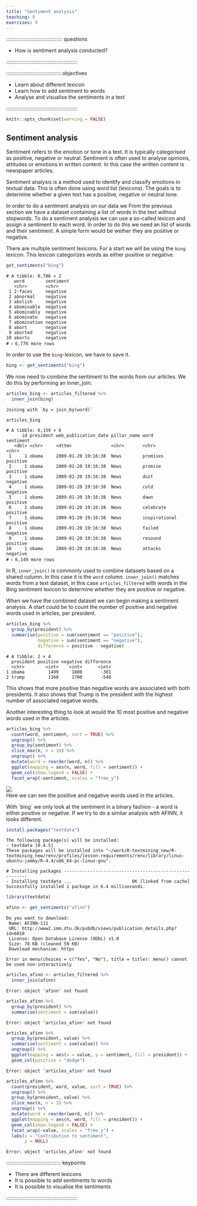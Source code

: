 ```yaml
---
title: "Sentiment analysis"
teaching: 0
exercises: 0
---
```


:::::::::::::::::::::::::::::::::::::: questions 

- How is sentiment analysis conducted?

::::::::::::::::::::::::::::::::::::::::::::::::

::::::::::::::::::::::::::::::::::::: objectives

- Learn about different lexicon
- Learn how to add sentiment to words
- Analyse and visualise the sentiments in a text


::::::::::::::::::::::::::::::::::::::::::::::::


``` r
knitr::opts_chunk$set(warning = FALSE)
```




## Sentiment analysis

Sentiment refers to the emotion or tone in a text. It is typically categorised as positive, negative or neutral. Sentiment is often used to analyse opinions, attitudes or emotions in written content. In this case the written content is newspaper articles.

Sentiment analysis is a method used to identify and classify emotions in textual data. This is often done using word list (lexicons). The goals is to determine whether a given text has a positive, negative or neutral tone.

In order to do a sentiment analysis on our data we 
From the previous section we have a dataset containing a list of words in the text without stopwords. To do a sentiment analysis we can use a so-called lexicon and assign a sentiment to each word. In order to do this we need an list of words and their sentiment. A simple form would be wether they are positive or negative.

There are multiple sentiment lexicons. For a start we will be using the `bing` lexicon. This lexicon categorizes words as either positive or negative.



``` r
get_sentiments("bing")
```

``` output
# A tibble: 6,786 × 2
   word        sentiment
   <chr>       <chr>    
 1 2-faces     negative 
 2 abnormal    negative 
 3 abolish     negative 
 4 abominable  negative 
 5 abominably  negative 
 6 abominate   negative 
 7 abomination negative 
 8 abort       negative 
 9 aborted     negative 
10 aborts      negative 
# ℹ 6,776 more rows
```

In order to use the `bing`-lexicon, we have to save it.


``` r
bing <- get_sentiments("bing")
```

We now need to combine the sentiment to the words from our articles. We do this by performing an inner_join.


``` r
articles_bing <- articles_filtered %>% 
  inner_join(bing)
```

``` output
Joining with `by = join_by(word)`
```

``` r
articles_bing
```

``` output
# A tibble: 6,159 × 6
      id president web_publication_date pillar_name word          sentiment
   <dbl> <chr>     <dttm>               <chr>       <chr>         <chr>    
 1     1 obama     2009-01-20 19:16:38  News        promises      positive 
 2     1 obama     2009-01-20 19:16:38  News        promise       positive 
 3     1 obama     2009-01-20 19:16:38  News        dust          negative 
 4     1 obama     2009-01-20 19:16:38  News        cold          negative 
 5     1 obama     2009-01-20 19:16:38  News        dawn          positive 
 6     1 obama     2009-01-20 19:16:38  News        celebrate     positive 
 7     1 obama     2009-01-20 19:16:38  News        inspirational positive 
 8     1 obama     2009-01-20 19:16:38  News        failed        negative 
 9     1 obama     2009-01-20 19:16:38  News        resound       positive 
10     1 obama     2009-01-20 19:16:38  News        attacks       negative 
# ℹ 6,149 more rows
```

In R, `inner_join()` is commonly used to combine datasets based on a shared column. In this case it is the `word` column. `inner_join()` matches words from a text dataset, in this case `articles_filtered` with words in the Bing sentiment lexicon to determine whether they are positive or negative.

When we have the combined dataset we can begin making a sentiment analysis. A start could be to count the number of positive and negative words used in articles, per president.


``` r
articles_bing %>% 
  group_by(president) %>% 
  summarise(positive = sum(sentiment == "positive"),
            negative = sum(sentiment == "negative"),
            difference = positive - negative) 
```

``` output
# A tibble: 2 × 4
  president positive negative difference
  <chr>        <int>    <int>      <int>
1 obama         1499     1800       -301
2 trump         1160     1700       -540
```
This shows that more positive than negative words are associated with both presidents. It also shows that Trump is the president with the highest number of associated negative words.

Another interesting thing to look at would the 10 most positive and negative words used in the articles.


``` r
articles_bing %>% 
  count(word, sentiment, sort = TRUE) %>% 
  ungroup() %>% 
  group_by(sentiment) %>% 
  slice_max(n, n = 10) %>% 
  ungroup() %>% 
  mutate(word = reorder(word, n)) %>% 
  ggplot(mapping = aes(n, word, fill = sentiment)) +
  geom_col(show.legend = FALSE) +
  facet_wrap(~sentiment, scales = "free_y")
```

<img src="fig/04-sentiment-rendered-unnamed-chunk-7-1.png" style="display: block; margin: auto;" />
Here we can see the positive and negative words used in the articles.

With ´bing´ we only look at the sentiment in a binary fashion - a word is either positive or negative. If we try to do a similar analysis with AFINN, it looks different.


``` r
install.packages("textdata")
```

``` output
The following package(s) will be installed:
- textdata [0.4.5]
These packages will be installed into "~/work/R-textmining_new/R-textmining_new/renv/profiles/lesson-requirements/renv/library/linux-ubuntu-jammy/R-4.4/x86_64-pc-linux-gnu".

# Installing packages --------------------------------------------------------
- Installing textdata ...                       OK [linked from cache]
Successfully installed 1 package in 6.4 milliseconds.
```

``` r
library(textdata)
```






``` r
afinn <- get_sentiments("afinn")
```

``` output
Do you want to download:
 Name: AFINN-111 
 URL: http://www2.imm.dtu.dk/pubdb/views/publication_details.php?id=6010 
 License: Open Database License (ODbL) v1.0 
 Size: 78 KB (cleaned 59 KB) 
 Download mechanism: https 
```

``` error
Error in menu(choices = c("Yes", "No"), title = title): menu() cannot be used non-interactively
```



``` r
articles_afinn <- articles_filtered %>% 
  inner_join(afinn) 
```

``` error
Error: object 'afinn' not found
```


``` r
articles_afinn %>% 
  group_by(president) %>% 
  summarise(sentiment = sum(value))
```

``` error
Error: object 'articles_afinn' not found
```




``` r
articles_afinn %>% 
  group_by(president, value) %>% 
  summarise(sentiment = sum(value)) %>% 
  ungroup() %>% 
  ggplot(mapping = aes(x = value, y = sentiment, fill = president)) +
  geom_col(position = "dodge")
```

``` error
Error: object 'articles_afinn' not found
```


``` r
articles_afinn %>% 
  count(president, word, value, sort = TRUE) %>% 
  ungroup() %>% 
  group_by(president, value) %>% 
  slice_max(n, n = 3) %>% 
  ungroup() %>% 
  mutate(word = reorder(word, n)) %>% 
  ggplot(mapping = aes(n, word, fill = president)) +
  geom_col(show.legend = FALSE) +
  facet_wrap(~value, scales = "free_y") +
  labs(x = "Contribution to sentiment", 
       y = NULL)
```

``` error
Error: object 'articles_afinn' not found
```




::::::::::::::::::::::::::::::::::::: keypoints 

- There are different lexicons
- It is possible to add sentiments to words
- It is possible to visualise the sentiments

::::::::::::::::::::::::::::::::::::::::::::::::
